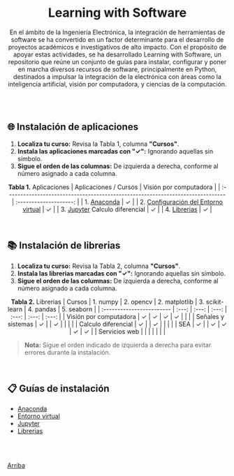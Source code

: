 <a name="top"></a>
<h1 align="center">Learning with Software</h1>
<div  align="center">
  
En el ámbito de la Ingeniería Electrónica, la integración de herramientas de software se ha convertido en un factor determinante para el desarrollo de proyectos académicos e investigativos de alto impacto. Con el propósito de apoyar estas actividades, se ha desarrollado Learning with Software, un repositorio que reúne un conjunto de guías para instalar, configurar y poner en marcha diversos recursos de software, principalmente en Python, destinados a impulsar la integración de la electrónica con áreas como la inteligencia artificial, visión por computadora, y ciencias de la computación.

</div>

<br/><br/>

## 🌐 Instalación de aplicaciones

  1. **Localiza tu curso:** Revisa la Tabla 1, columna **"Cursos"**.  
  2. **Instala las aplicaciones marcadas con "✓":** Ignorando aquellas sin símbolo.
  3. **Sigue el orden de las columnas:** De izquierda a derecha, conforme al número asignado a cada columna.

<div  align="center">
  
**Tabla 1.** Aplicaciones
| Aplicaciones / Cursos                                                           | Visión por computadora |
| :------------------------------------------------------------------------------ | :--------------------: |
| 1. [Anaconda](guides/anaconda/anaconda-install.md)                              | ✓                      |
| 2. [Configuración del Entorno virtual](guides/anaconda/virtual-environments.md) | ✓                      |
| 3. [Jupyter](guides/anaconda/jupyter.md) Calculo diferencial                    | ✓                      |
| 4. [Librerias](guides/anaconda/libraries.md)                                    | ✓                      |

</div>

<br/>

## 📚 Instalación de librerias

  1. **Localiza tu curso:** Revisa la Tabla 2, columna **"Cursos"**.  
  2. **Instala las librerias marcadas con "✓":** Ignorando aquellas sin símbolo.
  3. **Sigue el orden de las columnas:** De izquierda a derecha, conforme al número asignado a cada columna.

<div  align="center">

**Tabla 2.** Librerias
| Cursos                    | 1. numpy | 2. opencv | 2. matplotlib | 3. scikit-learn | 4. pandas | 5. seaborn |
| :------------------------ | :---:    | :---:     | :---:         | :---:           | :---:     | :---:      |
| Visión por computadora    | ✓        | ✓        | ✓             | ✓               |           |           |
| Señales y sistemas        | ✓        |          | ✓             |                  |           |           |
| Calculo diferencial       | ✓        |          | ✓             |                  |           |           |
| SEA                       | ✓        |          | ✓             | ✓                | ✓        | ✓         |
| Servicios web             |          |          |                |                  |           |           |

</div>

> **Nota:** Sigue el orden indicado de izquierda a derecha para evitar errores durante la instalación.

<br/>

## 📋 Guías de instalación

- [Anaconda](guides/anaconda/anaconda-install.md)
- [Entorno virtual](guides/anaconda/virtual-environments.md)
- [Jupyter](guides/anaconda/jupyter.md)
- [Librerias](guides/anaconda/libraries.md)

<br/><br/>

[Arriba](#top)
